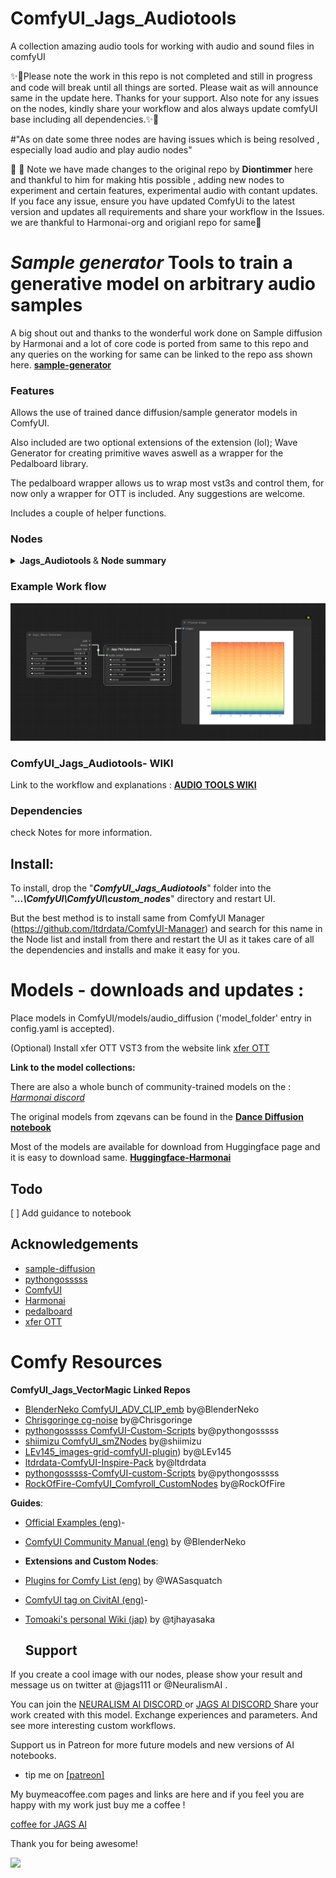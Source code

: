 # ComfyUI_Jags_Audiotools
A collection amazing audio tools for working with audio and sound files in comfyUI

✨🍬Please note the work in this repo is not completed and still in progress and code will break until all things are sorted. Please wait as will announce same in the update here. Thanks for your support. Also note for any issues on the nodes, kindly share your workflow and alos always update comfyUI base including all dependencies.✨🍬<br>

#"As on date some three nodes are having issues which is being resolved , especially load audio and play audio nodes"

🌈 🍬 Note we have made changes to the original repo by **Diontimmer** here and thankful to him for making htis possible , adding new nodes to experiment and certain features, experimental audio with contant updates. If you face any issue, ensure you have updated ComfyUi to the latest version and updates all requirements and share your workflow in the Issues. we are thankful to Harmonai-org and origianl repo for same🌈

# *Sample generator*  Tools to train a generative model on arbitrary audio samples

A big shout out and thanks to the wonderful work done on Sample diffusion by Harmonai and a lot of core code is ported from same to this repo and any queries on the working for same can be linked to the repo ass shown here. <a href ="https://github.com/Harmonai-org/sample-generator"> **sample-generator** </a>

### Features

Allows the use of trained dance diffusion/sample generator models in ComfyUI.

Also included are two optional extensions of the extension (lol); Wave Generator for creating primitive waves aswell as a wrapper for the Pedalboard library.

The pedalboard wrapper allows us to wrap most vst3s and control them, for now only a wrapper for OTT is included. Any suggestions are welcome.

Includes a couple of  helper functions.

### Nodes
<!-------------------------------------------------------------------------------------------------------------------------------------------------------->
<details>
    <summary><b> Jags_Audiotools </b> & <b>Node summary</b></summary>
      <ul>
        <li>Node that the gives user the ability to generate and play audio results through variety of different methods.</li>
        <li> Local models---The node pulls the required files from huggingface hub by default. You can create a models folder and place the modules there if you have a flaky connection or prefer to use it completely offline, it will load them locally instead. The path should be: ComfyUI/models/audio_diffusion; Alternatively, just clone the entire HF repo to it</li>
    </ul>
    <p align="center">
     -------- 
    </p>
</details>
     
<!-------------------------------------------------------------------------------------------------------------------------------------------------------->
### Example Work flow

<img src = images/2023-12-03_01-23-48.png >


### ComfyUI_Jags_Audiotools- WIKI

Link to the workflow and explanations : <a href ="https://github.com/jags111/ComfyUI_Jags_Audiotools/wiki"> **AUDIO TOOLS WIKI** </a>

### Dependencies


check Notes for more information.

## **Install:**
To install, drop the "_**ComfyUI_Jags_Audiotools**_" folder into the "_**...\ComfyUI\ComfyUI\custom_nodes**_" directory and restart UI.<br>

But the best method is to install same from ComfyUI Manager (https://github.com/ltdrdata/ComfyUI-Manager) and search for this name in the Node list and install from there and restart the UI as it takes care of all the dependencies and installs and make it easy for you. 

# Models - downloads and updates : 

Place models in ComfyUI/models/audio_diffusion ('model_folder' entry in config.yaml is accepted).

(Optional) Install xfer OTT VST3 from the website link [xfer OTT](https://xferrecords.com/freeware) <br>

**Link to the model collections:**

There are also a whole bunch of community-trained models on the :<a href =" https://discord.com/channels/1001555636569509948/1025191039352438794"> *Harmonai discord*</a> <br>

The original models from zqevans can be found in the <a href = "https://github.com/Harmonai-org/sample-generator/blob/main/Dance_Diffusion.ipynb">**Dance Diffusion notebook**</a> <br>

Most of the models are available for download from Huggingface page and it is easy to download same.
<a href = "https://huggingface.co/harmonai"> **Huggingface-Harmonai**</a> <br>




## Todo

[ ] Add guidance to notebook

## Acknowledgements

 - [sample-diffusion](https://github.com/sudosilico/sample-diffusion)
 - [pythongosssss](https://github.com/pythongosssss) 
 - [ComfyUI](https://github.com/comfyanonymous/ComfyUI)
 - [Harmonai](https://github.com/Harmonai-org/sample-generator)
 - [pedalboard](https://github.com/spotify/pedalboard)
 - [xfer OTT](https://xferrecords.com/freeware)

# Comfy Resources

**ComfyUI_Jags_VectorMagic Linked Repos**
- [BlenderNeko ComfyUI_ADV_CLIP_emb](https://github.com/BlenderNeko/ComfyUI_ADV_CLIP_emb)  by@BlenderNeko
- [Chrisgoringe cg-noise](https://github.com/chrisgoringe/cg-noise)  by@Chrisgoringe
- [pythongosssss ComfyUI-Custom-Scripts](https://github.com/pythongosssss/ComfyUI-Custom-Scripts)  by@pythongosssss
- [shiimizu ComfyUI_smZNodes](https://github.com/shiimizu/ComfyUI_smZNodes)  by@shiimizu
- [LEv145_images-grid-comfyUI-plugin](https://github.com/LEv145/images-grid-comfy-plugin))  by@LEv145
- [ltdrdata-ComfyUI-Inspire-Pack](https://github.com/ltdrdata/ComfyUI-Inspire-Pack) by@ltdrdata
- [pythongosssss-ComfyUI-custom-Scripts](https://github.com/pythongosssss/ComfyUI-Custom-Scripts) by@pythongosssss
- [RockOfFire-ComfyUI_Comfyroll_CustomNodes](https://github.com/RockOfFire/ComfyUI_Comfyroll_CustomNodes) by@RockOfFire 

**Guides**:
- [Official Examples (eng)](https://comfyanonymous.github.io/ComfyUI_examples/)- 
- [ComfyUI Community Manual (eng)](https://blenderneko.github.io/ComfyUI-docs/) by @BlenderNeko

- **Extensions and Custom Nodes**:  
- [Plugins for Comfy List (eng)](https://github.com/WASasquatch/comfyui-plugins) by @WASasquatch
- [ComfyUI tag on CivitAI (eng)](https://civitai.com/tag/comfyui)-   
- [Tomoaki's personal Wiki (jap)](https://comfyui.creamlab.net/guides/) by @tjhayasaka

  ## Support
If you create a cool image with our nodes, please show your result and message us on twitter at @jags111 or @NeuralismAI .

You can join the <a href="https://discord.gg/vNVqT82W" alt="Neuralism Discord"> NEURALISM AI DISCORD </a> or <a href="https://discord.gg/UmSd4qyh" alt =Jags AI Discord > JAGS AI DISCORD </a> 
Share your work created with this model. Exchange experiences and parameters. And see more interesting custom workflows.

Support us in Patreon for more future models and new versions of AI notebooks.
- tip me on <a href="https://www.patreon.com/jags111"> [patreon]</a>

 My buymeacoffee.com pages and links are here and if you feel you are happy with my work just buy me a coffee !

 <a href="https://www.buymeacoffee.com/jagsAI"> coffee for JAGS AI</a> 

Thank you for being awesome! <br>

<img src = "images/CR2_up_00_00001_.png" width = "50%"> 

<!-- end support-pitch -->
